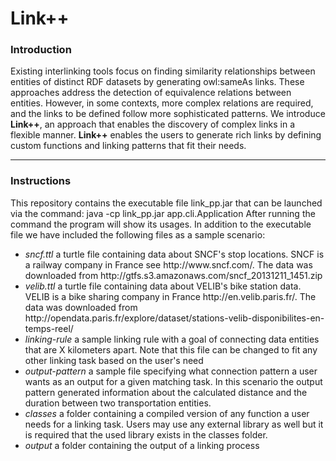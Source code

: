 # Link++
<h3>Introduction</h3>
Existing interlinking tools focus on finding similarity relationships between entities of distinct RDF datasets by generating owl:sameAs links.
These approaches address the detection of equivalence relations between entities.
However, in some contexts, more complex relations are required, and the links to be defined follow more sophisticated patterns.
We introduce <b>Link++</b>, an approach that enables the discovery of complex links in a flexible manner.
<b>Link++</b> enables the users to generate rich links by defining custom functions and linking patterns that fit their needs.
<hr />
<h3>Instructions</h3>
This repository contains the executable file link_pp.jar that can be launched via the command: java -cp link_pp.jar app.cli.Application
After running the command the program will show its usages.
In addition to the executable file we have included the following files as a sample scenario:
<ul>
  <li><i>sncf.ttl</i> a turtle file containing data about SNCF's stop locations. SNCF is a railway company in France see http://www.sncf.com/.
  The data was downloaded from http://gtfs.s3.amazonaws.com/sncf_20131211_1451.zip
  </li>
  <li><i>velib.ttl</i> a turtle file containing data about VELIB's bike station data. VELIB is a bike sharing company in France http://en.velib.paris.fr/. The data was downloaded from http://opendata.paris.fr/explore/dataset/stations-velib-disponibilites-en-temps-reel/
  </li>
  <li><i>linking-rule</i> a sample linking rule with a goal of connecting data entities that are X kilometers apart.
  Note that this file can be changed to fit any other linking task based on the user's need</li>
  <li><i>output-pattern</i> a sample file specifying what connection pattern a user wants as an output for a given matching task.
  In this scenario the output pattern generated information about the calculated distance and the duration between two transportation entities.
  <li><i>classes</i> a folder containing a compiled version of any function a user needs for a linking task.
  Users may use any external library as well but it is required that the used library exists in the classes folder.</li>
  <li><i>output</i> a folder containing the output of a linking process</li>
</ul>
